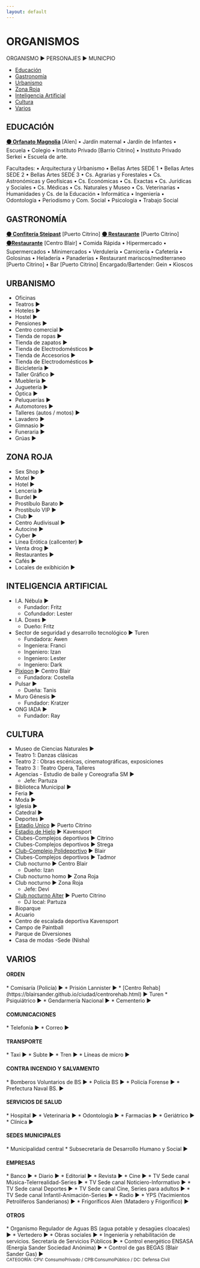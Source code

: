 ```yaml
---
layout: default
---
```


# ORGANISMOS

ORGANISMO ► PERSONAJES ► MUNICPIO

- [Educación](#educación)
- [Gastronomía](#gastronomía)
- [Urbanismo](#urbanismo)
- [Zona Roja](#zona-roja)
- [Inteligencia Artificial](#inteligencia-artificial)
- [Cultura](#cultura)
- [Varios](#varios)
  
## EDUCACIÓN
**[⚫ Orfanato Magnolia](https://blairsander.github.io/ciudad/orfanato.html)** [Alen] • Jardín maternal • Jardín de Infantes • Escuela • Colegio • Instituto Privado [Barrio Citrino] • Instituto Privado Serkei • Escuela de arte.

Facultades: • Arquitectura y Urbanismo • Bellas Artes SEDE 1 • Bellas Artes SEDE 2 • Bellas Artes SEDE 3 • Cs. Agrarias y Forestales • Cs. Astronómicas y Geofísicas • Cs. Económicas • Cs. Exactas • Cs. Jurídicas y Sociales • Cs. Médicas • Cs. Naturales y Museo • Cs. Veterinarias • Humanidades y Cs. de la Educación • Informática • Ingeniería • Odontología • Periodismo y Com. Social • Psicología • Trabajo Social 
 
## GASTRONOMÍA
**[⚫ Confitería Steipast](https://blairsander.github.io/ciudad/steipast.html)** [Puerto Citrino] **[⚫ Restaurante](https://blairsander.github.io/ciudad/restaurantedemi.html)** [Puerto Citrino] **[⚫Restaurante](https://blairsander.github.io/ciudad/restauranteremi.html)** [Centro Blair] • Comida Rápida • Hipermercado • Supermercados • Minimercados • Verdulería • Carnicería • Cafetería • Golosinas • Heladería • Panaderías • Restaurant mariscos/mediterraneo [Puerto Citrino] • Bar [Puerto Citrino] Encargado/Bartender: Gein • Kioscos 

## URBANISMO
* Oficinas 
* Teatros ► 
* Hoteles ► 
* Hostel ► 
* Pensiones ► 
* Centro comercial ► 
* Tienda de ropas ► 
* Tienda de zapatos ► 
* Tienda de Electrodomésticos ► 
* Tienda de Accesorios ► 
* Tienda de Electrodomésticos ► 
* Bicicletería ► 
* Taller Gráfico ► 
* Mueblería   ► 
* Juguetería ► 
* Óptica ► 
* Peluquerías ► 
* Automotores ► 
* Talleres (autos / motos) ► 
* Lavadero ► 
* Gimnasio ► 
* Funeraria ► 
* Grúas ► 

## ZONA ROJA
* Sex Shop ►  
* Motel ►
* Hotel ►
* Lencería ► 
* Burdel ► 
* Prostíbulo Barato ► 
* Prostíbulo VIP ► 
* Club ► 
* Centro Audivisual ► 
* Autocine ►
* Cyber ► 
* Línea Erótica (callcenter) ► 
* Venta drog ►
* Restaurantes ►
* Cafés ► 
* Locales de exibhición ► 


## INTELIGENCIA ARTIFICIAL
* I.A. Nébula ► 
   - Fundador: Fritz
   - Cofundador: Lester
* I.A. Doxes ► 
   - Dueño: Fritz
* Sector de seguridad y desarrollo tecnológico ► Turen
   - Fundadora: Awen
   - Ingeniera: Franci
   - Ingeniero: Izan
   - Ingeniero: Lester
   - Ingeniero: Dark
* [Pixipon](https://blairsander.github.io/ciudad/pixipon.html) ► Centro Blair
   - Fundadora: Costella
* Pulsar ► 
   -  Dueña: Tanis
* Muro Génesis ► 
   - Fundador: Kratzer
* ONG IADA ► 
   - Fundador: Ray

## CULTURA
* Museo de Ciencias Naturales ► 
* Teatro 1: Danzas clásicas
* Teatro 2 : Obras escénicas, cinematográficas, exposiciones
* Teatro 3 : Teatro Opera, Talleres
* Agencias - Estudio de baile y Coreografia SM  ► 
    * Jefe: Partuza
* Biblioteca Municipal ► 
* Feria ► 
* Moda ► 
* Iglesia ► 
* Catedral ► 
* Deportes ► 
* [Estadio Unico](https://blairsander.github.io/ciudad/estadiounico.html) ► Puerto Citrino
* [Estadio de Hielo](https://blairsander.github.io/ciudad/estadiohielo.html) ► Kavensport
* Clubes-Complejos deportivos ►  Citrino
* Clubes-Complejos deportivos ►  Strega
* [Club-Complejo Polideportivo](https://blairsander.github.io/ciudad/polideportivoblair.html) ►  Blair
* Clubes-Complejos deportivos ►  Tadmor
* Club nocturno ► Centro Blair 
    * Dueño: Izan
* Club nocturno homo ► Zona Roja
* Club nocturno  ► Zona Roja
    * Jefe: Devi
* [Club nocturno Alter](https://blairsander.github.io/ciudad/nightclubalter.html)  ► Puerto Citrino
    * DJ local: Partuza
* Bioparque
* Acuario
* Centro de escalada deportiva Kavensport
* Campo de Paintball
* Parque de Diversiones
* Casa de modas -Sede (Nisha)

## VARIOS

<h4>ORDEN</h4>
* Comisaría (Policía) ►  
* Prisión Lannister ► 
* [Centro Rehab](https://blairsander.github.io/ciudad/centrorehab.html) ► Turen
* Psiquiátrico ►
* Gendarmería Nacional ► 
* Cementerio ► 

<h4>COMUNICACIONES</h4>
* Telefonía ►  
* Correo ► 

<h4>TRANSPORTE</h4>
* Taxi ► 
* Subte  ► 
* Tren ► 
* Líneas de micro ► 

<h4>CONTRA INCENDIO Y SALVAMENTO</h4>
* Bomberos Voluntarios de BS ► 
* Policía BS ► 
* Policía Forense ►
* Prefectura Naval BS. ► 

<h4>SERVICIOS DE SALUD</h4> 
* Hospital ►  
* Veterinaria ►  
* Odontología ►
* Farmacias ► 
* Geriátrico ► 
* Clínica ► 

<h4>SEDES MUNICIPALES</h4> 
* Municipalidad central
* Subsecretaría de Desarrollo Humano y Social ► 

<h4>EMPRESAS</h4>
* Banco ► 
* Diario ► 
* Editorial ► 
* Revista ► 
* Cine ► 
* TV Sede canal Música-Telerrealidad-Series ► 
* TV Sede canal Noticiero-Informativo ► 
* TV Sede canal Deportes ► 
* TV Sede canal Cine, Series para adultos ► 
* TV Sede canal Infantil-Animación-Series ► 
* Radio ► 
* YPS (Yacimientos Petrolíferos Sanderianos) ► 
* Frigoríficos Alen (Matadero y Frigorífico) ► 

<h4>OTROS</h4>
* Organismo Regulador de Aguas BS (agua potable y desagües cloacales) ► 
* Vertedero ► 
* Obras sociales ►
* Ingeniería y rehabilitación de servicios. Secretaría de Servicios Públicos ►    
* Control energético ENSASA (Energía Sander Sociedad Anónima) ► 
* Control de gas BEGAS (Blair Sander Gas) ►  

<br>
<small>CATEGORÍA: CPV: ConsumoPrivado / CPB:ConsumoPúblico / DC: Defensa Civil</small>
